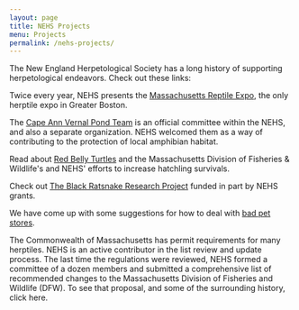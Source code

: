 ```yaml
---
layout: page
title: NEHS Projects
menu: Projects
permalink: /nehs-projects/
---
```



The New England Herpetological Society has a long history of supporting herpetological endeavors. Check out these links:

Twice every year, NEHS presents the [Massachusetts Reptile Expo](http://www.massreptileexpo.com), the only herptile expo in Greater Boston.

The [Cape Ann Vernal Pond Team](http://capeannvernalpond.org/) is an official committee within the NEHS, and also a separate organization. NEHS welcomed them as a way of contributing to the protection of local amphibian habitat.

Read about [Red Belly Turtles](/nehs-projects/plymouth_redbelly_turtle.html) and the Massachusetts Division of Fisheries & Wildlife's and NEHS' efforts to increase hatchling survivals.

Check out [The Black Ratsnake Research Project](/nehs-projects/black-ratsnakes.html) funded in part by NEHS grants.

We have come up with some suggestions for how to deal with [bad pet stores](/nehs-projects/bad_pet_store.html).

The Commonwealth of Massachusetts has permit requirements for many herptiles. NEHS is an active contributor in the list review and update process.  The last time the regulations were reviewed, NEHS formed a committee of a dozen members and submitted a comprehensive list of recommended changes to the Massachusetts Division of Fisheries and Wildlife (DFW). To see that proposal, and some of the surrounding history, click here.